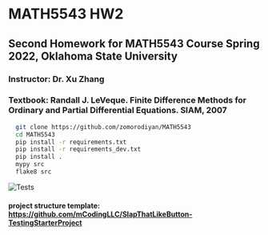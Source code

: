# MATH5543 HW2
## Second Homework for MATH5543 Course Spring 2022, Oklahoma State University
### Instructor: Dr. Xu Zhang
### Textbook: Randall J. LeVeque. Finite Difference Methods for Ordinary and Partial Differential Equations. SIAM, 2007


<!-- Code Blocks -->
```bash
  git clone https://github.com/zomorodiyan/MATH5543
  cd MATH5543
  pip install -r requirements.txt
  pip install -r requirements_dev.txt
  pip install .
  mypy src
  flake8 src
```
![Tests](https://github.com/mCodingLLC/SlapThatLikeButton-TestingStarterProject/actions/workflows/tests.yml/badge.svg)

#### project structure template: https://github.com/mCodingLLC/SlapThatLikeButton-TestingStarterProject
